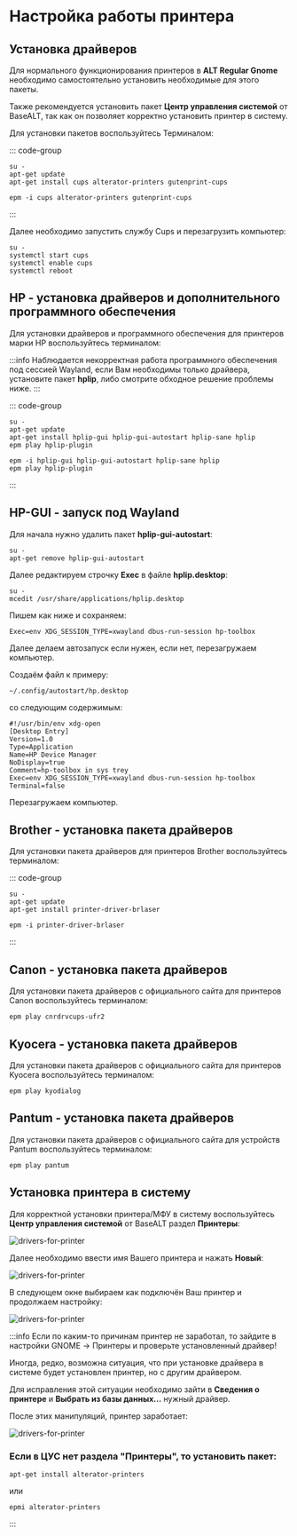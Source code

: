 # Настройка работы принтера

## Установка драйверов

Для нормального функционирования принтеров в **ALT Regular Gnome** необходимо самостоятельно установить необходимые для этого пакеты.

Также рекомендуется установить пакет **Центр управления системой** от BaseALT, так как он позволяет корректно установить принтер в систему.

Для установки пакетов воспользуйтесь Терминалом:

::: code-group

```shell[apt-get]
su -
apt-get update
apt-get install cups alterator-printers gutenprint-cups
```

```shell[epm]
epm -i cups alterator-printers gutenprint-cups
```

:::

Далее необходимо запустить службу Cups и перезагрузить компьютер:

```shell
su -
systemctl start cups
systemctl enable cups
systemctl reboot
```

## HP - установка драйверов и дополнительного программного обеспечения

Для установки драйверов и программного обеспечения для принтеров марки HP воспользуйтесь терминалом:

:::info
Наблюдается некорректная работа программного обеспечения под сессией Wayland, если Вам необходимы только драйвера, установите пакет **hplip**, либо смотрите обходное решение проблемы ниже.
:::

::: code-group

```shell[apt-get]
su -
apt-get update
apt-get install hplip-gui hplip-gui-autostart hplip-sane hplip
epm play hplip-plugin
```

```shell[epm]
epm -i hplip-gui hplip-gui-autostart hplip-sane hplip
epm play hplip-plugin
```

:::

## HP-GUI - запуск под Wayland

Для начала нужно удалить пакет **hplip-gui-autostart**:

```shell
su -
apt-get remove hplip-gui-autostart
```

Далее редактируем строчку **Exec** в файле **hplip.desktop**:

```shell
su -
mcedit /usr/share/applications/hplip.desktop
```

Пишем как ниже и сохраняем:

```shell
Exec=env XDG_SESSION_TYPE=xwayland dbus-run-session hp-toolbox
```

Далее делаем автозапуск если нужен, если нет, перезагружаем компьютер.

Создаём файл к примеру:

```shell
~/.config/autostart/hp.desktop
```

со следующим содержимым:

```shell
#!/usr/bin/env xdg-open
[Desktop Entry]
Version=1.0
Type=Application
Name=HP Device Manager
NoDisplay=true
Comment=hp-toolbox in sys trey
Exec=env XDG_SESSION_TYPE=xwayland dbus-run-session hp-toolbox
Terminal=false
```

Перезагружаем компьютер.

## Brother - установка пакета драйверов

Для установки пакета драйверов для принтеров Brother воспользуйтесь терминалом:

::: code-group

```shell[apt-get]
su -
apt-get update
apt-get install printer-driver-brlaser
```

```shell[epm]
epm -i printer-driver-brlaser
```

:::

## Canon - установка пакета драйверов

Для установки пакета драйверов с официального сайта для принтеров Canon воспользуйтесь терминалом:

```shell
epm play cnrdrvcups-ufr2
```

## Kyocera - установка пакета драйверов

Для установки пакета драйверов с официального сайта для принтеров Kyocera воспользуйтесь терминалом:

```shell
epm play kyodialog
```

## Pantum - установка пакета драйверов

Для установки пакета драйверов с официального сайта для устройств Pantum воспользуйтесь терминалом:

```shell
epm play pantum
```

## Установка принтера в систему

Для корректной установки принтера/МФУ в систему воспользуйтесь **Центр управления системой** от BaseALT раздел **Принтеры**:

![drivers-for-printer](/drivers-for-printer/drivers-for-printer1.png)

Далее необходимо ввести имя Вашего принтера и нажать **Новый**:

![drivers-for-printer](/drivers-for-printer/drivers-for-printer2.png)

В следующем окне выбираем как подключён Ваш принтер и продолжаем настройку:

![drivers-for-printer](/drivers-for-printer/drivers-for-printer3.png)

:::info
Если по каким-то причинам принтер не заработал, то зайдите в настройки GNOME -> Принтеры и проверьте установленный драйвер!

Иногда, редко, возможна ситуация, что при установке драйвера в системе будет установлен принтер, но с другим драйвером.

Для исправления этой ситуации необходимо зайти в **Сведения о принтере** и **Выбрать из базы данных...** нужный драйвер.

После этих манипуляций, принтер заработает:

![drivers-for-printer](/drivers-for-printer/drivers-for-printer4.png)


### Если в ЦУС нет раздела "Принтеры", то установить пакет:
```shell
apt-get install alterator-printers
```
или  
```shell
epmi alterator-printers
```
:::
